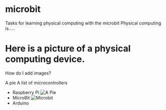 # microbit
Tasks for learning physical computing with the microbit
Physical computing is.....
# Here is a picture of a physical computing device.
How do I add images?

A pie 
A list of microcontrollers
* Raspberry Pi
![A Pie](https://www.raspberrypi.org/app/themes/mind-control/images/home-products-cta__image.png)
* MicroBit
![Microbit](https://az742082.vo.msecnd.net/pub/jcjojcrc)
* Arduino
